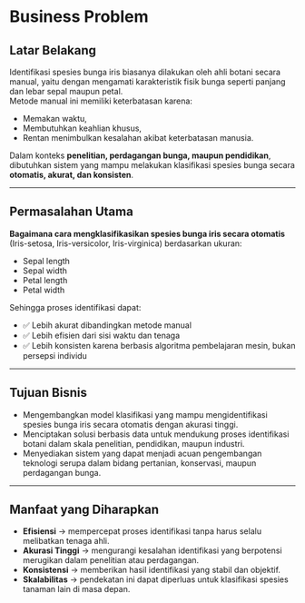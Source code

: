 # Business Problem

## Latar Belakang
Identifikasi spesies bunga iris biasanya dilakukan oleh ahli botani secara manual, yaitu dengan mengamati karakteristik fisik bunga seperti panjang dan lebar sepal maupun petal.  
Metode manual ini memiliki keterbatasan karena:
- Memakan waktu,
- Membutuhkan keahlian khusus,
- Rentan menimbulkan kesalahan akibat keterbatasan manusia.

Dalam konteks **penelitian, perdagangan bunga, maupun pendidikan**, dibutuhkan sistem yang mampu melakukan klasifikasi spesies bunga secara **otomatis, akurat, dan konsisten**.

---

## Permasalahan Utama
**Bagaimana cara mengklasifikasikan spesies bunga iris secara otomatis** (Iris-setosa, Iris-versicolor, Iris-virginica) berdasarkan ukuran:
- Sepal length  
- Sepal width  
- Petal length  
- Petal width  

Sehingga proses identifikasi dapat:
- ✅ Lebih akurat dibandingkan metode manual  
- ✅ Lebih efisien dari sisi waktu dan tenaga  
- ✅ Lebih konsisten karena berbasis algoritma pembelajaran mesin, bukan persepsi individu  

---

## Tujuan Bisnis
- Mengembangkan model klasifikasi yang mampu mengidentifikasi spesies bunga iris secara otomatis dengan akurasi tinggi.  
- Menciptakan solusi berbasis data untuk mendukung proses identifikasi botani dalam skala penelitian, pendidikan, maupun industri.  
- Menyediakan sistem yang dapat menjadi acuan pengembangan teknologi serupa dalam bidang pertanian, konservasi, maupun perdagangan bunga.  

---

## Manfaat yang Diharapkan
- **Efisiensi** → mempercepat proses identifikasi tanpa harus selalu melibatkan tenaga ahli.  
- **Akurasi Tinggi** → mengurangi kesalahan identifikasi yang berpotensi merugikan dalam penelitian atau perdagangan.  
- **Konsistensi** → memberikan hasil identifikasi yang stabil dan objektif.  
- **Skalabilitas** → pendekatan ini dapat diperluas untuk klasifikasi spesies tanaman lain di masa depan.  


```{tableofcontents}
```